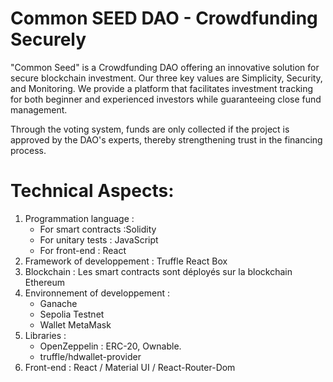 # Common SEED DAO - Crowdfunding Securely 
"Common Seed" is a Crowdfunding DAO offering an innovative solution for secure blockchain investment. Our three key values are Simplicity, Security, and Monitoring. We provide a platform that facilitates investment tracking for both beginner and experienced investors while guaranteeing close fund management.

Through the voting system, funds are only collected if the project is approved by the DAO's experts, thereby strengthening trust in the financing process. 

# Technical Aspects: 

1. Programmation language :
   - For smart contracts :Solidity
   - For unitary tests : JavaScript
   - For front-end : React
2. Framework of developpement : Truffle React Box
3. Blockchain : Les smart contracts sont déployés sur la blockchain Ethereum
4. Environnement of developpement :
   - Ganache
   - Sepolia Testnet
   - Wallet MetaMask
5. Libraries :
   - OpenZeppelin : ERC-20, Ownable.
   - truffle/hdwallet-provider
6. Front-end : React / Material UI / React-Router-Dom
 
